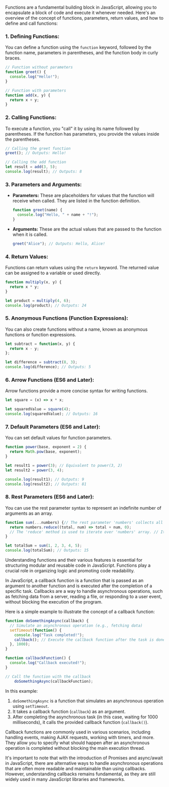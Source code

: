 Functions are a fundamental building block in JavaScript, allowing you to encapsulate a block of code and execute it whenever needed. Here's an overview of the concept of functions, parameters, return values, and how to define and call functions:

### **1. Defining Functions:**

You can define a function using the `function` keyword, followed by the function name, parameters in parentheses, and the function body in curly braces.

```javascript
// Function without parameters
function greet() {
  console.log("Hello!");
}

// Function with parameters
function add(x, y) {
  return x + y;
}
```

### **2. Calling Functions:**

To execute a function, you "call" it by using its name followed by parentheses. If the function has parameters, you provide the values inside the parentheses.

```javascript
// Calling the greet function
greet(); // Outputs: Hello!

// Calling the add function
let result = add(3, 5);
console.log(result); // Outputs: 8
```

### **3. Parameters and Arguments:**

- **Parameters:** These are placeholders for values that the function will receive when called. They are listed in the function definition.
  
  ```javascript
  function greet(name) {
    console.log("Hello, " + name + "!");
  }
  ```

- **Arguments:** These are the actual values that are passed to the function when it is called.

  ```javascript
  greet("Alice"); // Outputs: Hello, Alice!
  ```

### **4. Return Values:**

Functions can return values using the `return` keyword. The returned value can be assigned to a variable or used directly.

```javascript
function multiply(x, y) {
  return x * y;
}

let product = multiply(4, 6);
console.log(product); // Outputs: 24
```

### **5. Anonymous Functions (Function Expressions):**

You can also create functions without a name, known as anonymous functions or function expressions.

```javascript
let subtract = function(x, y) {
  return x - y;
};

let difference = subtract(8, 3);
console.log(difference); // Outputs: 5
```

### **6. Arrow Functions (ES6 and Later):**

Arrow functions provide a more concise syntax for writing functions.

```javascript
let square = (x) => x * x;

let squaredValue = square(4);
console.log(squaredValue); // Outputs: 16
```

### **7. Default Parameters (ES6 and Later):**

You can set default values for function parameters.

```javascript
function power(base, exponent = 2) {
  return Math.pow(base, exponent);
}

let result1 = power(3); // Equivalent to power(3, 2)
let result2 = power(3, 4);

console.log(result1); // Outputs: 9
console.log(result2); // Outputs: 81
```

### **8. Rest Parameters (ES6 and Later):**

You can use the rest parameter syntax to represent an indefinite number of arguments as an array.

```javascript
function sum(...numbers) {// The rest parameter 'numbers' collects all arguments into an array.
  return numbers.reduce((total, num) => total + num, 0);
  // The 'reduce' method is used to iterate over 'numbers' array. // It takes a callback function with two parameters: 'total' and 'num'. // The callback function adds each 'num' to the 'total'. // The initial value of 'total' is 0.
}

let totalSum = sum(1, 2, 3, 4, 5);
console.log(totalSum); // Outputs: 15
```

Understanding functions and their various features is essential for structuring modular and reusable code in JavaScript. Functions play a crucial role in organizing logic and promoting code readability.



In JavaScript, a callback function is a function that is passed as an argument to another function and is executed after the completion of a specific task. Callbacks are a way to handle asynchronous operations, such as fetching data from a server, reading a file, or responding to a user event, without blocking the execution of the program.

Here is a simple example to illustrate the concept of a callback function:

```javascript
function doSomethingAsync(callback) {
  // Simulate an asynchronous operation (e.g., fetching data)
  setTimeout(function() {
    console.log("Task completed!");
    callback(); // Execute the callback function after the task is done
  }, 1000);
}

function callbackFunction() {
  console.log("Callback executed!");
}

// Call the function with the callback
	doSomethingAsync(callbackFunction);
```

In this example:

1. `doSomethingAsync` is a function that simulates an asynchronous operation using `setTimeout`.
2. It takes a callback function (`callback`) as an argument.
3. After completing the asynchronous task (in this case, waiting for 1000 milliseconds), it calls the provided callback function (`callback()`).

Callback functions are commonly used in various scenarios, including handling events, making AJAX requests, working with timers, and more. They allow you to specify what should happen after an asynchronous operation is completed without blocking the main execution thread.

It's important to note that with the introduction of Promises and async/await in JavaScript, there are alternative ways to handle asynchronous operations that are often more readable and maintainable than using callbacks. However, understanding callbacks remains fundamental, as they are still widely used in many JavaScript libraries and frameworks.